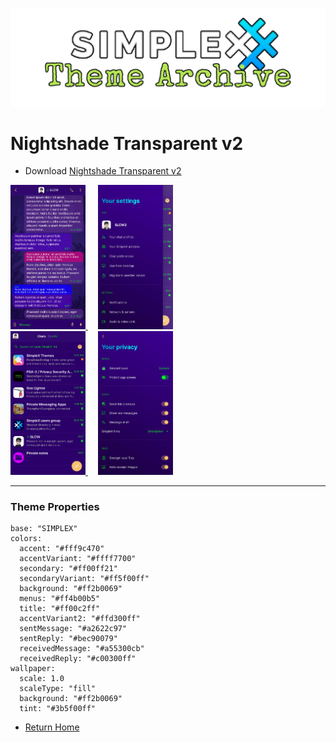 ![SxC Theme Archive Banner](../resources/SxC_themeBanner.png)

# Nightshade Transparent v2

* Download [Nightshade Transparent v2](../themes/SxC_NightshadeTransparent-v2.theme)

<a href="../screenshots/SxC_NightshadeTransparent-v201.jpg" target="_blank">
	<img src="../screenshots/SxC_NightshadeTransparent-v201.jpg" width="120">
</a>&nbsp;&nbsp;&nbsp;
<a href="../screenshots/SxC_NightshadeTransparent-v202.jpg" target="_blank">
	<img src="../screenshots/SxC_NightshadeTransparent-v202.jpg" width="120">
</a>
<br>
<a href="../screenshots/SxC_NightshadeTransparent-v203.jpg" target="_blank">
	<img src="../screenshots/SxC_NightshadeTransparent-v203.jpg" width="120">
</a>&nbsp;&nbsp;&nbsp;
<a href="../screenshots/SxC_NightshadeTransparent-v204.jpg" target="_blank">
	<img src="../screenshots/SxC_NightshadeTransparent-v204.jpg" width="120">
</a>

----
### Theme Properties
```
base: "SIMPLEX"
colors:
  accent: "#fff9c470"
  accentVariant: "#ffff7700"
  secondary: "#ff00ff21"
  secondaryVariant: "#ff5f00ff"
  background: "#ff2b0069"
  menus: "#ff4b00b5"
  title: "#ff00c2ff"
  accentVariant2: "#ffd300ff"
  sentMessage: "#a2622c97"
  sentReply: "#bec90079"
  receivedMessage: "#a55300cb"
  receivedReply: "#c00300ff"
wallpaper:
  scale: 1.0
  scaleType: "fill"
  background: "#ff2b0069"
  tint: "#3b5f00ff"
```

* [Return Home](../)
